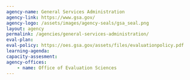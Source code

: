```yaml
---
agency-name: General Services Administration
agency-link: https://www.gsa.gov/
agency-logo: /assets/images/agency-seals/gsa_seal.png
layout: agency
permalink: /agencies/general-services-administration/
eval-plan:
eval-policy: https://oes.gsa.gov/assets/files/evaluationpolicy.pdf
learning-agenda:
capacity-assesment:
agency-offices:
    - name: Office of Evaluation Sciences
---
```

